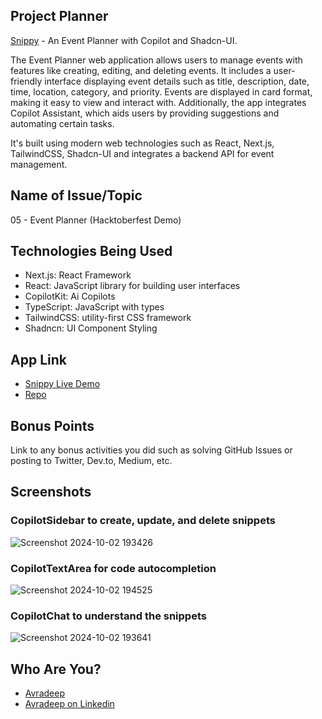 ## Project Planner

[Snippy](https://event-planner-gfex.vercel.app/) - An Event Planner with Copilot and Shadcn-UI.

The Event Planner web application allows users to manage events with features like creating, editing, and deleting events. It includes a user-friendly interface displaying event details such as title, description, date, time, location, category, and priority. Events are displayed in card format, making it easy to view and interact with. Additionally, the app integrates Copilot Assistant, which aids users by providing suggestions and automating certain tasks.

It's built using modern web technologies such as React, Next.js, TailwindCSS, Shadcn-UI and integrates a backend API for event management.

## Name of Issue/Topic

05 - Event Planner (Hacktoberfest Demo)

## Technologies Being Used

- Next.js: React Framework
- React: JavaScript library for building user interfaces
- CopilotKit: Ai Copilots
- TypeScript: JavaScript with types
- TailwindCSS: utility-first CSS framework
- Shadncn: UI Component Styling

## App Link

- [Snippy Live Demo](https://event-planner-gfex.vercel.app/)
- [Repo](https://github.com/Zedoman/Event-Planner)


## Bonus Points

Link to any bonus activities you did such as solving GitHub Issues or posting to Twitter, Dev.to, Medium, etc.

## Screenshots

### CopilotSidebar to create, update, and delete snippets
![Screenshot 2024-10-02 193426](https://github.com/user-attachments/assets/3b080c1e-d28e-40b4-8476-dacc4b8a84b8)

### CopilotTextArea for code autocompletion
![Screenshot 2024-10-02 194525](https://github.com/user-attachments/assets/2b4cff32-571a-4161-9c2a-4fe5bef57d3b)

### CopilotChat to understand the snippets
![Screenshot 2024-10-02 193641](https://github.com/user-attachments/assets/a0604efb-b514-47ca-8cf4-0ebe81c1711b)

## Who Are You?

- [Avradeep](https://github.com/Zedoman)
- [Avradeep on Linkedin](https://www.linkedin.com/in/avradeep-nayak-7604b5222/)